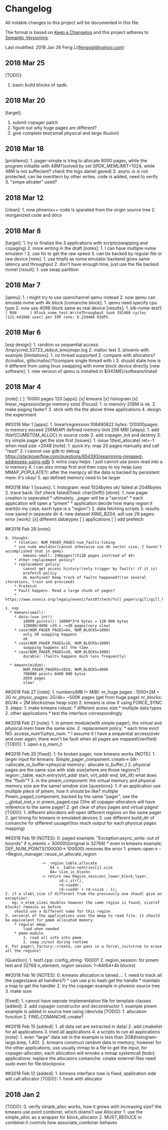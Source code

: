 # Changelog
All notable changes to this project will be documented in this file.

The format is based on [Keep a Changelog](http://keepachangelog.com/en/1.0.0/)
and this project adheres to [Semantic Versioning](http://semver.org/spec/v2.0.0.html).

Last modified: 2018 Jan 26
Feng Li(fengggli@yahoo.com)
## 2018 Mar 25
[TODO]:
1. basic build blocks of spdk. 

## 2018 Mar 20
[target]:
1. submit copager patch
2. figure out why huge pages are different?
3. give complete test(small physical and large illusion)
## 2018 Mar 18
[problems]:
    1. pager-simple is tring to allocate 8000 pages, while the progrem initialite with 48M?(solved by set SPDK_MEMLIMIT=1024, while 48M is not suffecient? check the logs daniel gaved)
    2. async io is not protected, can be overittern by other writes.
code is added, need to verify
    3. "simpe allcater" used?

## 2018 Mar 12
[clean]:
	1. now phoenix++ code is sparated from the origin source tree 
    2. reorganized code and docs
## 2018 Mar 8
[target]:
	1. try to finalize the 3 applications with scripts(swapping and copaging)
	2. more writing in the draft
[notes]:
	1. I can have multiple nvme emulator !
	2. use fio to get the raw speed
	3. can be backed by regular file or raw device
[new]:
	1. use tmpfs as nvme emulator backend gives same latency and throughput
	2. don't have enough time, just use the file backed nvme!
[result]:
    1. use swap partition
	

## 2018 Mar 7
[qemu]:
    1. i might try to use openchannel qemu instead
	2. now qemu can emulate nvme with 4k block
[comanche block]:
	1. qemu need specify cpu type
	2. now use 4096 block same as real device
[results]:
	1. blk-nvme-test1:
	```
	[ RUN      ] Block_nvme_test.WriteThroughput
	took 291460 cycles (121.441666 usec) per IOP
	rate: 8.234406 KIOPS
	```

## 2018 Mar 6
[exp design]: 
    1. random vs sequential  access: /tmp/ycmd_53723_stdout_kmcjmqsr.log
    2. malloc test
    3. phoenix with example
[limitations]:
    1. no thread supported
    2. compare with allocators?(tcmalloc, glibcmalloc)?(compare single thread with )
    3. should state how is it different from using linux swapping with nvme block device directly
[new software]:
    1. new version of qemu is installed in ${HOME}/software/install

## 2018 Mar 4
[note]:
    [ ]: 10000 pages 120
[apps]:
    [x] kmeans
    [x] histogram
    [x] linear\_regession(large memory size)
[Focus]:
    1. io memory 256M is ok.
    2. make paging faster?
    3. stick with the the above three applications
    4. design the experiment

##2018 Mar 1
[apps]:
    1. linear\regression:108490822 bytes: 120000pages: io memory exceed 256M(API defined memory limit 256 MB)
[steps]:
    1. add ifdef(CUMSTOM\_ALLOC) in source code
    2. add copager\_init and destroy
    3. try simple pager get the size first
[issues]:
    1. issue 1(test\_allocate)
            ret=-1 when read size =2048
[note]:
    1. quick try:
        map 20 pages manually and call "read"
    2. I cannot use gdb to debug:
        https://stackoverflow.com/questions/654393/examining-mmaped-addresses-using-gdb
    3. extra copy helps. I just cannot use posix read into a io memory
    4. I can also mmap first and then copy to my heap.(use MMAP_POPULATE?): after the mempcy all the data is backed by persistent mem: it's okay!
    5. api defined memory need to be larger

##2018 Mar 1
[issues]:
    1. histogram: read 1024bytes ok/ failed at 2048bytes
    2. trace back: 0xf check failed(fixed: char(0xff))
[done]:
    1. now pager creation is  seperated
        * ultimately, _pager will be a "service"
        * each application will open a "pmem"
        * application decide how many region it want(in my case, each type is a "region")
    2. data fetching scripts
    3. results now saved in separate dir
    4. new dataset XING\_B204, will use 29 pages: error
[work]:
    [x] different datatypes
    [ ] applications
    [ ] add prefetch

##2018 Feb 28
[note]:
     
    0. thought:
        * relation: NUM_PAGER_PAGES-num_faults-timing
        * use nvme emulator(cannot otherwise use 4k sector size, I haven't accomplished that in qemu)
            kmeans-small: 240pages?(512B pages instread of 4k)
        * other replacement polocy?
        * replacement policy:
            cannot get access history!(only trigger by faults! if it is)
            prefetch policy
            mL machined? Keep track of faults happened?(run several iterations, train and procceed)
        * Prefetch
        * Fault happens. Read a large chunk of pages?
        * https://www.usenix.org/legacy/event/fast07/tech/full_papers/gill/gill_html/node12.html

    1. exp
      * kmeans(small):
        * data:(use int!)
            10000 points(): 10000*3*4 bytes = 120 000 bytes
            120000/4096 =29.x ~=30 pages(very slow)
        * case(NUM_PAGER_PAGES=64, NUM_BLOCKS=1000)
            only 30 swapping happens
            ok
        * case(NUM_PAGER_PAGES=16, NUM_BLOCKS=1000)
            swapping happens all the time
        * case(NUM_PAGER_PAGES=28, NUM_BLOCKS=1000)
            durable: (faults happens much less frequently)

      * kmeans(midum):
            NUM_PAGER_PAGERS=1024, NUM_BLOCKS=4096
            700000 points 8400 000 bytes
            2050 pages
            slow!

        
##2018 Feb 27
[note]: 
    1. numbers(MB != MiB):
        nr_huge pages : 1000*2M = 2G
        nr_physic_pages: 2G/4k= ~500K pages (get from huge page)
        nr_blocks: 8G/4k = 2M blocks(max heap size)
    2. kmeans is slow if using FORCE\_SYNC
    3. steps:
        1. make kmeans robust:
            * different acess size
            * multiple data types
        2. other applications
            * test the interface correspondingly

##2018 Feb 21
[note]:
    1. in pmem module(with simple pager), the virtual and physical mem have the same size.
    2. replacement policy:
        * each time evict NO. access_num%phys_num.
        * I assume it I have a sequential access(over and over again, there won't be fault when all pages are mapped!(verified)
[TODO]: 
    1. open a p\_mem\_t: 

##2018 Feb 20
[fixed]:
    1. fix broken pager, now kmeans works
[NOTE]:
    1.  larger input for kmeans:
    Simple_pager_component::create-> blk->allocate_io_buffer->phsyical memory:: allocate io_buffer_t
    2. physical pages are the same size with slab size(where are those regions?)
        region::_table, each entry(virt_addr start, virt_addr end, blk_itf)
        what does the "flush"?
    3. in the pmem\_component: the virtual memory and physical memory size are the same! window size 
[questions]:
    1. if an application use multiple piece of pmem, how it should be like?
        multiple Pmem_paged_component, backed by the same "pager", see the __global_inst_v in pmem_paged.cpp
        Cthe all copager-allocators will have reference to the same pager!
    2. get clear of phys pages and virtual pages!
[TODO]:
    1. different allocators will open different regions on the same pager
    2. get timing for kmeans in emulated devices
    3. use different build\_dir of comanche for different usuage!(too much output for each physical pages mapping)

##2018 Feb 19
[NOTES]:
    0. paged example: "Exception:async\_write: out of bounds" if n\_elemts = 300000(original is 32768)
        * even in kmeans example, DEF_NUM_POINTS(100000-> 100000)  removes the error
    1. pmem::open->
                 ->Region_manager::reuse_or_allocate_region

                    -> _region_table.allocate
                        64 = _table->entries[i].size
                        64= size_in_blocks
                    -> return new Region_session(_lower_block_layer,
                            id.c_str(),
                            rd->saddr,
                            rd->saddr + rd->size - 1);
    2. if a slab\_size if different from the previously one shoudl give an exception!
       eg: n_elem_sizes doubles however the same region is found, size(of blocks) remains as before
        should use a different name for this region
    3. serveral of the applications uses the mmap to read file. it should be equivelent for pmem allocated memory.
        * regular mmap
            load when needed
        * pmem module
            1. read all info into pmem
            2. swap in/out during runtime
    4. For pager\_factory::create, can pass in a force\_init=true to erase all the regions!

[Question]:
    1. test1.cpp: config\_string: 10000?
    2. region\_session: for pmem test and 32768 n\_element, region session: 1~64(64\*4k blocks)


##2018 Feb 16
[NOTES]:
    0. kmeans allocation is tained....
    1. need to track all the pages(save all handlers?)
        * can use p to hash get the  handle
        * maintain a map to get the handler
    2. try the copager example in phoenix source tree
    3. make sure 

[fixed]:
    1. cannot have seprate implementation file for template classes
[added]:
    2. add copager constructor and deconstructor
    1. example pmem example is added in source tree using /dev/vda
[TODO]:
    1. allocation function
    2. FIND_COMANCHE.cmake?

##2018 Feb 15
[added]:
	1. all data set are extracted in data/
    2. add cmakelist for all applications
    3. tried all applications
    4. a scripts to run all applications
[note]:
    1. even "large" data set in the example is less than 2GB(histogram-large.bmp, 1.4G).
    2. kmeans construct random data in memory, however for the other applications, use usually mmap to a file to get the input, for copager-allocator, each allocation will envoke a mmap systemcall
[todo]:
    applications:
        replace the allocators
    comanche:
        cmake externel files
        need sudo even for file blockposix

##2018 Feb 12
[added]:
	1. kmeans interface now is fixed, application side will call allocator
[TODO]:
	1. hook with allocator

## 2018 Jan 2
[TODO]:
    0. verify simple_alloc works, how it grows with increasing size?
        the kmeans use point combiner, which doens't use Allocator
    1. use the simple_alloc as a wrapper for block_allocator 
    2. MUST_REDUCE in combiner.h controls how associate_combiner behaves




